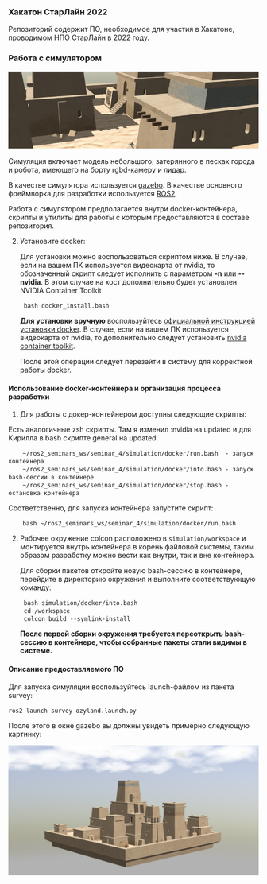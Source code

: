<!-- Written by Nikolay Dema <ndema2301@gmail.com>, September 2022 -->

### Хакатон СтарЛайн 2022

Репозиторий содержит ПО, необходимое для участия в Хакатоне, проводимом
НПО СтарЛайн в 2022 году.

### Работа с симулятором

![bereg_in_ozyland](docs/pics/bereg_in_ozyland.gif)

Симуляция включает модель небольшого, затерянного в песках города и робота,
имеющего на борту rgbd-камеру и лидар.

В качестве симулятора используется [gazebo](https://classic.gazebosim.org/).
В качестве основного фреймворка для разработки используется
[ROS2](https://docs.ros.org/en/galactic/).

Работа с симулятором предполагается внутри docker-контейнера, скрипты и
утилиты для работы с которым предоставляются в составе репозитория.

2. Установите docker:

    Для установки можно воспользоваться скриптом ниже. В случае, если на вашем
    ПК используется видеокарта от nvidia, то обозначенный скрипт следует
    исполнить с параметром **-n** или **--nvidia**. В этом случае на хост
    дополнительно будет установлен NVIDIA Container Toolkit

        bash docker_install.bash

    **Для установки вручную** воспользуйтесь
    [официальной инструкцией установки docker](https://docs.docker.com/install/linux/docker-ce/ubuntu/).
    В случае, если на вашем ПК используется видеокарта от nvidia, то дополнительно
    следует установить [nvidia container toolkit](https://github.com/NVIDIA/nvidia-docker).

    После этой операции следует перезайти в систему для корректной работы docker.


#### Использование docker-контейнера и организация процесса разработки

1. Для работы с докер-контейнером доступны следующие скрипты:

Есть аналогичные zsh скрипты. Там я изменил :nvidia на updated и для Кирилла в bash скрипте general на updated

        ~/ros2_seminars_ws/seminar_4/simulation/docker/run.bash  - запуск контейнера
        ~/ros2_seminars_ws/seminar_4/simulation/docker/into.bash - запуск bash-сессии в контейнере
        ~/ros2_seminars_ws/seminar_4/simulation/docker/stop.bash - остановка контейнера

    
Соответственно, для запуска контейнера запустите скрипт:

        bash ~/ros2_seminars_ws/seminar_4/simulation/docker/run.bash


2. Рабочее окружение colcon расположено в ```simulation/workspace``` и монтируется
внутрь контейнера в корень файловой системы, таким образом разработку можно
вести как внутри, так и вне контейнера.

    Для сборки пакетов откройте новую bash-сессию в контейнере, перейдите в
    директорию окружения и выполните соответствующую команду:

        bash simulation/docker/into.bash
        cd /workspace
        colcon build --symlink-install

    **После первой сборки окружения требуется переоткрыть bash-сессию в контейнере,
    чтобы собранные пакеты стали видимы в системе.**


#### Описание предоставляемого ПО

Для запуска симуляции воспользуйтесь launch-файлом из пакета survey:

    ros2 launch survey ozyland.launch.py

После этого в окне gazebo вы должны увидеть примерно следующую картинку:

![turtletown_gazebo](docs/pics/ozyland.png)